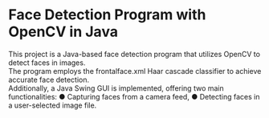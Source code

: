 # Face Detection Program with OpenCV in Java
This project is a Java-based face detection program that utilizes OpenCV to detect faces in images. <br> 
The program employs the frontalface.xml Haar cascade classifier to achieve accurate face detection. <br>
Additionally, a Java Swing GUI is implemented, offering two main functionalities:
● Capturing faces from a camera feed,
● Detecting faces in a user-selected image file.
